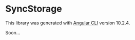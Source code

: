 # SyncStorage

This library was generated with [Angular CLI](https://github.com/angular/angular-cli) version 10.2.4.

Soon...
